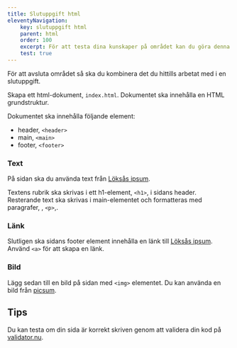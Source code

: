 ```yaml
---
title: Slutuppgift html
eleventyNavigation:
    key: slutuppgift html
    parent: html
    order: 100
    excerpt: För att testa dina kunskaper på området kan du göra denna slutuppgift.
    test: true
---
```


För att avsluta området så ska du kombinera det du hittills arbetat med i en slutuppgift.


Skapa ett html-dokument, `index.html`. Dokumentet ska innehålla en HTML grundstruktur.

Dokumentet ska innehålla följande element:

-   header, `<header>`
-   main, `<main>`
-   footer, `<footer>`

### Text

På sidan ska du använda text från [Löksås ipsum](http://xn--lkss-soa3h.vogelius.se/).

Textens rubrik ska skrivas i ett h1-element, `<h1>`, i sidans header. Resterande text ska skrivas i main-elementet och formatteras med paragrafer, , `<p>`,.

### Länk

Slutligen ska sidans footer element innehålla en länk till [Löksås ipsum](http://xn--lkss-soa3h.vogelius.se/).
Använd `<a>` för att skapa en länk.

### Bild

Lägg sedan till en bild på sidan med `<img>` elementet. Du kan använda en bild från [picsum](https://picsum.photos/).

## Tips

Du kan testa om din sida är korrekt skriven genom att validera din kod på [validator.nu](https://validator.nu/).
